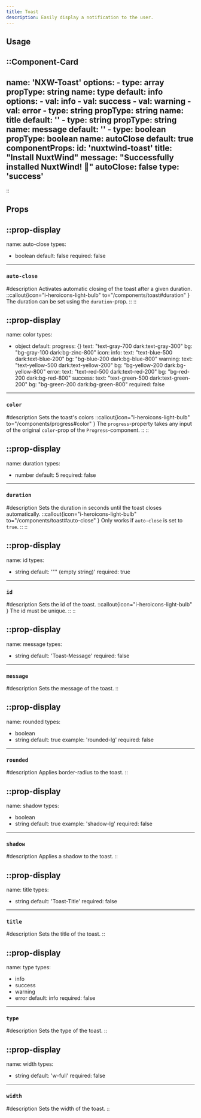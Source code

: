 ```yaml
---
title: Toast
description: Easily display a notification to the user.
---
```


## Usage

::Component-Card
---
name: 'NXW-Toast'
options:
    - type: array
      propType: string
      name: type
      default: info
      options:
      - val: info
      - val: success
      - val: warning
      - val: error
    - type: string
      propType: string
      name: title
      default: ''
    - type: string
      propType: string
      name: message
      default: ''
    - type: boolean
      propType: boolean
      name: autoClose
      default: true
componentProps:
    id: 'nuxtwind-toast'
    title: "Install NuxtWind"
    message: "Successfully installed NuxtWind! 🎉"
    autoClose: false
    type: 'success'
---
::

## Props

::prop-display
---
name: auto-close
types:
  - boolean
default: false
required: false
---
### `auto-close`
#description
  Activates automatic closing of the toast after a given duration.
  ::callout{icon="i-heroicons-light-bulb" to="/components/toast#duration" }
  The duration can be set using the `duration`-prop.
  ::
::

::prop-display
---
name: color
types:
  - object
default:
    progress: {}
    text: "text-gray-700 dark:text-gray-300"
    bg: "bg-gray-100 dark:bg-zinc-800"
    icon:
      info:
        text: "text-blue-500 dark:text-blue-200"
        bg: "bg-blue-200 dark:bg-blue-800"
      warning: 
        text: "text-yellow-500 dark:text-yellow-200"
        bg: "bg-yellow-200 dark:bg-yellow-800"
      error:
        text: "text-red-500 dark:text-red-200"
        bg: "bg-red-200 dark:bg-red-800"
      success:
        text: "text-green-500 dark:text-green-200"
        bg: "bg-green-200 dark:bg-green-800"
required: false
---
### `color`
#description
  Sets the toast's colors
  ::callout{icon="i-heroicons-light-bulb" to="/components/progress#color" }
  The `progress`-property takes any input of the original `color`-prop of the `Progress`-component.
  ::
::

::prop-display
---
name: duration
types:
  - number
default: 5
required: false
---
### `duration`
#description
  Sets the duration in seconds until the toast closes automatically.
  ::callout{icon="i-heroicons-light-bulb" to="/components/toast#auto-close" }
  Only works if `auto-close` is set to `true`.
  ::
::

::prop-display
---
name: id
types:
  - string
default: '"" (empty string)'
required: true
---
### `id`
#description
  Sets the id of the toast.
  ::callout{icon="i-heroicons-light-bulb" }
  The id must be unique.
  ::
::

::prop-display
---
name: message
types:
  - string
default: 'Toast-Message'
required: false
---
### `message`
#description
  Sets the message of the toast.
::

::prop-display
---
name: rounded
types:
  - boolean
  - string
default: true
example: 'rounded-lg'
required: false
---
### `rounded`
#description
  Applies border-radius to the toast.
::

::prop-display
---
name: shadow
types:
  - boolean
  - string
default: true
example: 'shadow-lg'
required: false
---
### `shadow`
#description
  Applies a shadow to the toast.
::

::prop-display
---
name: title
types:
  - string
default: 'Toast-Title'
required: false
---
### `title`
#description
  Sets the title of the toast.
::

::prop-display
---
name: type
types:
  - info
  - success
  - warning
  - error
default: info
required: false
---
### `type`
#description
  Sets the type of the toast.
::

::prop-display
---
name: width
types:
  - string
default: 'w-full'
required: false
---
### `width`
#description
  Sets the width of the toast.
::

